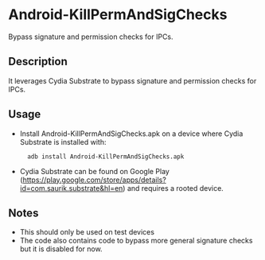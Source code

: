 Android-KillPermAndSigChecks
============================
Bypass signature and permission checks for IPCs.

Description
-------
It leverages Cydia Substrate to bypass signature and permission checks for IPCs.

Usage
-------
* Install Android-KillPermAndSigChecks.apk on a device where Cydia Substrate is installed with:

        adb install Android-KillPermAndSigChecks.apk

* Cydia Substrate can be found on Google Play 
(https://play.google.com/store/apps/details?id=com.saurik.substrate&hl=en) 
and requires a rooted device.

Notes
-------
* This should only be used on test devices
* The code also contains code to bypass more general signature checks but it is disabled for now.
